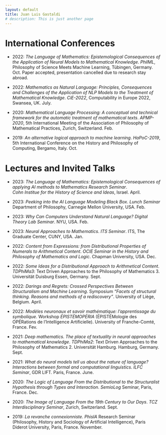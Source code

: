 ```yaml
---
layout: default
title: Juan Luis Gastaldi
# description: This is just another page
---
```


# International Conferences

- 2022: *The Language of Mathematics: Epistemological Consequences of the Application of Neural Models to Mathematical Knowledge*. *PhilML*, Philosophy of Science Meets Machine Learning, Tübingen, Germany. Oct. Paper accepted, presentation cancelled due to research stay abroad.

- 2022: *Mathematics as Natural Language: Principles, Consequences and Challenges of the Application of NLP Models to the Treatment of Mathematical Knowledge*. *CiE-2022*, Computability in Europe 2022, Swansea, UK. July.

- 2020: *Mathematical Language Processing: A conceptual and technical framework for the automatic treatment of mathematical texts*. *APMP-2020*, 5th International Meeting of the Association of Philosophy of Mathematical Practices, Zurich, Switzerland. Feb.

- 2019: *An alternative logical approach to machine learning*. *HaPoC-2019*, 5th International Conference on the History and Philosophy of Computing, Bergamo, Italy. Oct.

# Lectures and Invited Talks

- 2023: *The Language of Mathematics: Epistemological Consequences of applying AI methods to Mathematics Research Seminar*.\
*Cohn Institue for the History of Science and Ideas*, Israel. April.

- 2023: *Peeking into the AI Language Modeling Black Box*. *Lunch Seminar*\
Department of Philosophy, Carnegie Mellon University, USA. Feb.

- 2023: *Why Can Computers Understand Natural Language?* *Digital Theory Lab Seminar*. NYU, USA. Feb.

- 2023: *Neural Approaches to Mathematics*. *ITS Seminar*. ITS, The Graduate Center, CUNY, USA. Jan.

- 2022: *Content from Expressions: from Distributional Properties of Numerals to Arithmetical Content*. *OCIE Seminar in the History and Philosophy of Mathematics and Logic*. Chapman University, USA. Dec.

- 2022: *Some Ideas for a Distributional Approach to Arithmetical Content*. *TDPhiMa3*: Text Driven Approaches to the Philosophy of Mathematics 3. Universität Duisburg Essen, Germany. Sept.

- 2022: *Darings and Regrets: Crossed Perspectives Between Structuralism and Machine Learning*. Symposium *“Facets of structural thinking. Reasons and methods of a rediscovery”*. University of Liège, Belgium. April.

- 2022: *Modèles neuronaux et savoir mathématique: l’apprentissage du symbolique*. Workshop *ÉPISTÉMOPÉRIA* (ÉPISTÉMologie des OPÉRations de l’Intelligence Artificielle). University of Franche-Comté, France. Fev.

- 2021: *Deep mathematics. The place of textuality in neural approaches to mathematical knowledge*. *TDPhiMa2*: Text Driven Approaches to the Philosophy of Mathematics 2. Universität Hamburg. Hamburg, Germany. Sept.

- 2021: *What do neural models tell us about the nature of language? Interactions between formal and computational linguistics*. *ILFC Seminar*, GDR LIFT. Paris, France. June.

- 2020: *The Logic of Language From the Distributional to the Structuralist Hypothesis through Types and Interaction*. *SemioLog* Seminar, Paris, France. Dec.

- 2020: *The Image of Language From the 19th Century to Our Days*. *TCZ Interdisciplinary Seminar*, Zurich, Switzerland. Sept.

- 2019: *La revanche connexionniste*. *PhisIA* Research Seminar (Philosophy, History and Sociology of Artificial Intelligence), Paris Diderot University, Paris, France. November.